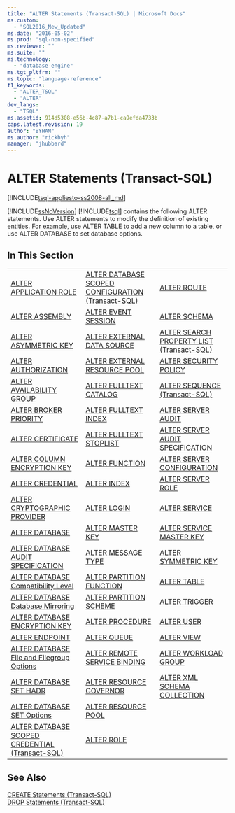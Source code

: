 ```yaml
---
title: "ALTER Statements (Transact-SQL) | Microsoft Docs"
ms.custom: 
  - "SQL2016_New_Updated"
ms.date: "2016-05-02"
ms.prod: "sql-non-specified"
ms.reviewer: ""
ms.suite: ""
ms.technology: 
  - "database-engine"
ms.tgt_pltfrm: ""
ms.topic: "language-reference"
f1_keywords: 
  - "ALTER_TSQL"
  - "ALTER"
dev_langs: 
  - "TSQL"
ms.assetid: 914d5308-e56b-4c87-a7b1-ca9efda4733b
caps.latest.revision: 19
author: "BYHAM"
ms.author: "rickbyh"
manager: "jhubbard"
---
```

# ALTER Statements (Transact-SQL)
[!INCLUDE[tsql-appliesto-ss2008-all_md](../../includes/tsql-appliesto-ss2008-all-md.md)]

  [!INCLUDE[ssNoVersion](../../includes/ssnoversion-md.md)] [!INCLUDE[tsql](../../includes/tsql-md.md)] contains the following ALTER statements. Use ALTER statements to modify the definition of existing entities. For example, use ALTER TABLE to add a new column to a table, or use ALTER DATABASE to set database options.  
  
## In This Section  
  
||||  
|-|-|-|  
|[ALTER APPLICATION ROLE](../../t-sql/statements/alter-application-role-transact-sql.md)|[ALTER DATABASE SCOPED CONFIGURATION &#40;Transact-SQL&#41;](../../t-sql/statements/alter-database-scoped-configuration-transact-sql.md)|[ALTER ROUTE](../../t-sql/statements/alter-route-transact-sql.md)|  
|[ALTER ASSEMBLY](../../t-sql/statements/alter-assembly-transact-sql.md)|[ALTER EVENT SESSION](../../t-sql/statements/alter-event-session-transact-sql.md)|[ALTER SCHEMA](../../t-sql/statements/alter-schema-transact-sql.md)|  
|[ALTER ASYMMETRIC KEY](../../t-sql/statements/alter-asymmetric-key-transact-sql.md)|[ALTER EXTERNAL DATA SOURCE](../../t-sql/statements/alter-external-data-source-transact-sql.md)|[ALTER SEARCH PROPERTY LIST &#40;Transact-SQL&#41;](../../t-sql/statements/alter-search-property-list-transact-sql.md)|  
|[ALTER AUTHORIZATION](../../t-sql/statements/alter-authorization-transact-sql.md)|[ALTER EXTERNAL RESOURCE POOL](../../t-sql/statements/alter-external-resource-pool-transact-sql.md)|[ALTER SECURITY POLICY](../../t-sql/statements/alter-security-policy-transact-sql.md)|  
|[ALTER AVAILABILITY GROUP](../../t-sql/statements/alter-availability-group-transact-sql.md)|[ALTER FULLTEXT CATALOG](../../t-sql/statements/alter-fulltext-catalog-transact-sql.md)|[ALTER SEQUENCE &#40;Transact-SQL&#41;](../../t-sql/statements/alter-sequence-transact-sql.md)|  
|[ALTER BROKER PRIORITY](../../t-sql/statements/alter-broker-priority-transact-sql.md)|[ALTER FULLTEXT INDEX](../../t-sql/statements/alter-fulltext-index-transact-sql.md)|[ALTER SERVER AUDIT](../../t-sql/statements/alter-server-audit-transact-sql.md)|  
|[ALTER CERTIFICATE](../../t-sql/statements/alter-certificate-transact-sql.md)|[ALTER FULLTEXT STOPLIST](../../t-sql/statements/alter-fulltext-stoplist-transact-sql.md)|[ALTER SERVER AUDIT SPECIFICATION](../../t-sql/statements/alter-server-audit-specification-transact-sql.md)|  
|[ALTER COLUMN ENCRYPTION KEY](../../t-sql/statements/alter-column-encryption-key-transact-sql.md)|[ALTER FUNCTION](../../t-sql/statements/alter-function-transact-sql.md)|[ALTER SERVER CONFIGURATION](../../t-sql/statements/alter-server-configuration-transact-sql.md)|  
|[ALTER CREDENTIAL](../../t-sql/statements/alter-credential-transact-sql.md)|[ALTER INDEX](../../t-sql/statements/alter-index-transact-sql.md)|[ALTER SERVER ROLE](../../t-sql/statements/alter-server-role-transact-sql.md)|  
|[ALTER CRYPTOGRAPHIC PROVIDER](../../t-sql/statements/alter-cryptographic-provider-transact-sql.md)|[ALTER LOGIN](../../t-sql/statements/alter-login-transact-sql.md)|[ALTER SERVICE](../../t-sql/statements/alter-service-transact-sql.md)|  
|[ALTER DATABASE](../../t-sql/statements/alter-database-transact-sql.md)|[ALTER MASTER KEY](../../t-sql/statements/alter-master-key-transact-sql.md)|[ALTER SERVICE MASTER KEY](../../t-sql/statements/alter-service-master-key-transact-sql.md)|  
|[ALTER DATABASE AUDIT SPECIFICATION](../../t-sql/statements/alter-database-audit-specification-transact-sql.md)|[ALTER MESSAGE TYPE](../../t-sql/statements/alter-message-type-transact-sql.md)|[ALTER SYMMETRIC KEY](../../t-sql/statements/alter-symmetric-key-transact-sql.md)|  
|[ALTER DATABASE Compatibility Level](../../t-sql/statements/alter-database-transact-sql-compatibility-level.md)|[ALTER PARTITION FUNCTION](../../t-sql/statements/alter-partition-function-transact-sql.md)|[ALTER TABLE](../../t-sql/statements/alter-table-transact-sql.md)|  
|[ALTER DATABASE Database Mirroring](../../t-sql/statements/alter-database-transact-sql-database-mirroring.md)|[ALTER PARTITION SCHEME](../../t-sql/statements/alter-partition-scheme-transact-sql.md)|[ALTER TRIGGER](../../t-sql/statements/alter-trigger-transact-sql.md)|  
|[ALTER DATABASE ENCRYPTION KEY](../../t-sql/statements/alter-database-encryption-key-transact-sql.md)|[ALTER PROCEDURE](../../t-sql/statements/alter-procedure-transact-sql.md)|[ALTER USER](../../t-sql/statements/alter-user-transact-sql.md)|  
|[ALTER ENDPOINT](../../t-sql/statements/alter-endpoint-transact-sql.md)|[ALTER QUEUE](../../t-sql/statements/alter-queue-transact-sql.md)|[ALTER VIEW](../../t-sql/statements/alter-view-transact-sql.md)|  
|[ALTER DATABASE File and Filegroup Options](../../t-sql/statements/alter-database-transact-sql-file-and-filegroup-options.md)|[ALTER REMOTE SERVICE BINDING](../../t-sql/statements/alter-remote-service-binding-transact-sql.md)|[ALTER WORKLOAD GROUP](../../t-sql/statements/alter-workload-group-transact-sql.md)|  
|[ALTER DATABASE SET HADR](../../t-sql/statements/alter-database-transact-sql-set-hadr.md)|[ALTER RESOURCE GOVERNOR](../../t-sql/statements/alter-resource-governor-transact-sql.md)|[ALTER XML SCHEMA COLLECTION](../../t-sql/statements/alter-xml-schema-collection-transact-sql.md)|  
|[ALTER DATABASE SET Options](../../t-sql/statements/alter-database-transact-sql-set-options.md)|[ALTER RESOURCE POOL](../../t-sql/statements/alter-resource-pool-transact-sql.md)||  
|[ALTER DATABASE SCOPED CREDENTIAL &#40;Transact-SQL&#41;](../../t-sql/statements/alter-database-scoped-credential-transact-sql.md)|[ALTER ROLE](../../t-sql/statements/alter-role-transact-sql.md)||  
  
## See Also  
 [CREATE Statements &#40;Transact-SQL&#41;](../../t-sql/statements/create-statements-transact-sql.md)   
 [DROP Statements &#40;Transact-SQL&#41;](../../t-sql/statements/drop-statements-transact-sql.md)  
  
  